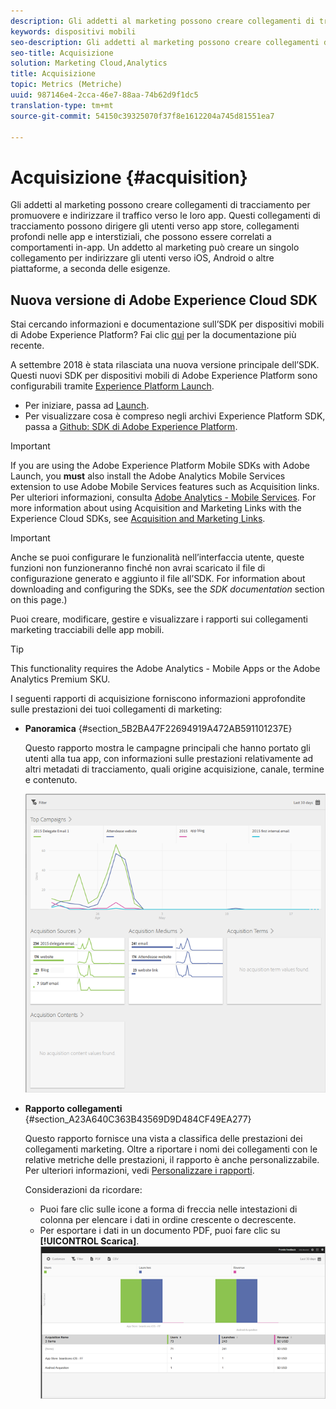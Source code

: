 ```yaml
---
description: Gli addetti al marketing possono creare collegamenti di tracciamento per promuovere e indirizzare il traffico verso le loro app. Questi collegamenti di tracciamento possono dirigere gli utenti verso app store, collegamenti profondi nelle app e interstiziali, che possono essere correlati a comportamenti in-app. Un addetto al marketing può creare un singolo collegamento per indirizzare gli utenti verso iOS, Android o altre piattaforme, a seconda delle esigenze.
keywords: dispositivi mobili
seo-description: Gli addetti al marketing possono creare collegamenti di tracciamento per promuovere e indirizzare il traffico verso le loro app. Questi collegamenti di tracciamento possono dirigere gli utenti verso app store, collegamenti profondi nelle app e interstiziali, che possono essere correlati a comportamenti in-app. Un addetto al marketing può creare un singolo collegamento per indirizzare gli utenti verso iOS, Android o altre piattaforme, a seconda delle esigenze.
seo-title: Acquisizione
solution: Marketing Cloud,Analytics
title: Acquisizione
topic: Metrics (Metriche)
uuid: 987146e4-2cca-46e7-88aa-74b62d9f1dc5
translation-type: tm+mt
source-git-commit: 54150c39325070f37f8e1612204a745d81551ea7

---
```



# Acquisizione {#acquisition}

Gli addetti al marketing possono creare collegamenti di tracciamento per promuovere e indirizzare il traffico verso le loro app. Questi collegamenti di tracciamento possono dirigere gli utenti verso app store, collegamenti profondi nelle app e interstiziali, che possono essere correlati a comportamenti in-app. Un addetto al marketing può creare un singolo collegamento per indirizzare gli utenti verso iOS, Android o altre piattaforme, a seconda delle esigenze.

## Nuova versione di Adobe Experience Cloud SDK

Stai cercando informazioni e documentazione sull’SDK per dispositivi mobili di Adobe Experience Platform? Fai clic [qui](https://aep-sdks.gitbook.io/docs/) per la documentazione più recente.

A settembre 2018 è stata rilasciata una nuova versione principale dell’SDK. Questi nuovi SDK per dispositivi mobili di Adobe Experience Platform sono configurabili tramite [Experience Platform Launch](https://www.adobe.com/experience-platform/launch.html).

* Per iniziare, passa ad [Launch](https://launch.adobe.com/).
* Per visualizzare cosa è compreso negli archivi Experience Platform SDK, passa a [Github: SDK di Adobe Experience Platform](https://github.com/Adobe-Marketing-Cloud/acp-sdks).

>[!IMPORTANT]
>
> If you are using the Adobe Experience Platform Mobile SDKs with Adobe Launch, you **must** also install the Adobe Analytics Mobile Services extension to use Adobe Mobile Services features such as Acquisition links. Per ulteriori informazioni, consulta [Adobe Analytics - Mobile Services](https://aep-sdks.gitbook.io/docs/using-mobile-extensions/adobe-analytics-mobile-services). For more information about using Acquisition and Marketing Links with the Experience Cloud SDKs, see [Acquisition and Marketing Links](https://aep-sdks.gitbook.io/docs/using-mobile-extensions/adobe-analytics-mobile-services#acquisition-and-marketing-links).

>[!IMPORTANT]
>
>Anche se puoi configurare le funzionalità nell’interfaccia utente, queste funzioni non funzioneranno finché non avrai scaricato il file di configurazione generato e aggiunto il file all’SDK. For information about downloading and configuring the SDKs, see the *SDK documentation* section on this page.)

Puoi creare, modificare, gestire e visualizzare i rapporti sui collegamenti marketing tracciabili delle app mobili.

>[!TIP]
>
>This functionality requires the Adobe Analytics - Mobile Apps or the Adobe Analytics Premium SKU.

I seguenti rapporti di acquisizione forniscono informazioni approfondite sulle prestazioni dei tuoi collegamenti di marketing:

* **Panoramica** {#section_5B2BA47F22694919A472AB591101237E}

   Questo rapporto mostra le campagne principali che hanno portato gli utenti alla tua app, con informazioni sulle prestazioni relativamente ad altri metadati di tracciamento, quali origine acquisizione, canale, termine e contenuto.

   ![](assets/acquisition_overview.png)

* **Rapporto collegamenti** {#section_A23A640C363B43569D9D484CF49EA277}

   Questo rapporto fornisce una vista a classifica delle prestazioni dei collegamenti marketing. Oltre a riportare i nomi dei collegamenti con le relative metriche delle prestazioni, il rapporto è anche personalizzabile. Per ulteriori informazioni, vedi [Personalizzare i rapporti](/help/using/usage/reports-customize/t-reports-customize.md).

   Considerazioni da ricordare:

   * Puoi fare clic sulle icone a forma di freccia nelle intestazioni di colonna per elencare i dati in ordine crescente o decrescente.
   * Per esportare i dati in un documento PDF, puoi fare clic su **[!UICONTROL Scarica]**.
   ![](assets/acquisition_name.png)
